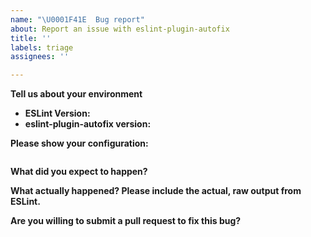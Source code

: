 ```yaml
---
name: "\U0001F41E  Bug report"
about: Report an issue with eslint-plugin-autofix
title: ''
labels: triage
assignees: ''

---
```


**Tell us about your environment**

* **ESLint Version:**
* **eslint-plugin-autofix version:**

**Please show your configuration:**

<!-- Paste your configuration below: -->
```js

```

**What did you expect to happen?**

**What actually happened? Please include the actual, raw output from ESLint.**

**Are you willing to submit a pull request to fix this bug?**
